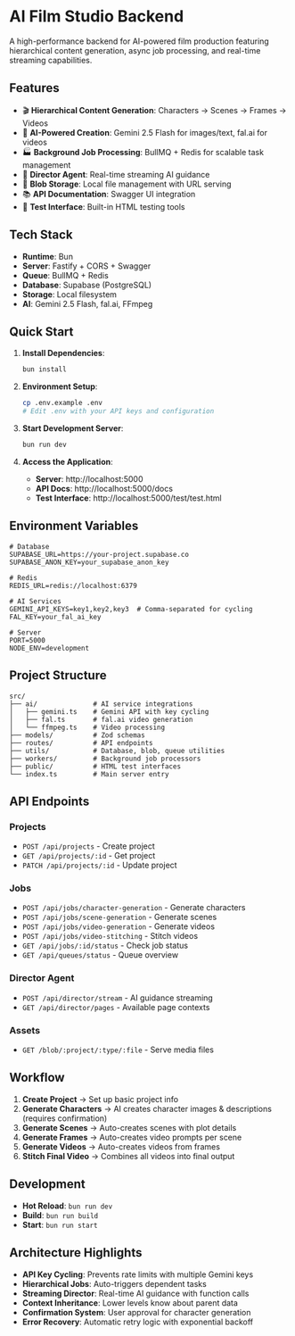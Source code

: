 # AI Film Studio Backend

A high-performance backend for AI-powered film production featuring hierarchical content generation, async job processing, and real-time streaming capabilities.

## Features

- 🎬 **Hierarchical Content Generation**: Characters → Scenes → Frames → Videos
- 🤖 **AI-Powered Creation**: Gemini 2.5 Flash for images/text, fal.ai for videos
- 🏭 **Background Job Processing**: BullMQ + Redis for scalable task management
- 📡 **Director Agent**: Real-time streaming AI guidance
- 💾 **Blob Storage**: Local file management with URL serving
- 📚 **API Documentation**: Swagger UI integration
- 🧪 **Test Interface**: Built-in HTML testing tools

## Tech Stack

- **Runtime**: Bun
- **Server**: Fastify + CORS + Swagger
- **Queue**: BullMQ + Redis
- **Database**: Supabase (PostgreSQL)
- **Storage**: Local filesystem
- **AI**: Gemini 2.5 Flash, fal.ai, FFmpeg

## Quick Start

1. **Install Dependencies**:
   ```bash
   bun install
   ```

2. **Environment Setup**:
   ```bash
   cp .env.example .env
   # Edit .env with your API keys and configuration
   ```

3. **Start Development Server**:
   ```bash
   bun run dev
   ```

4. **Access the Application**:
   - **Server**: http://localhost:5000
   - **API Docs**: http://localhost:5000/docs
   - **Test Interface**: http://localhost:5000/test/test.html

## Environment Variables

```env
# Database
SUPABASE_URL=https://your-project.supabase.co
SUPABASE_ANON_KEY=your_supabase_anon_key

# Redis
REDIS_URL=redis://localhost:6379

# AI Services
GEMINI_API_KEYS=key1,key2,key3  # Comma-separated for cycling
FAL_KEY=your_fal_ai_key

# Server
PORT=5000
NODE_ENV=development
```

## Project Structure

```
src/
├── ai/              # AI service integrations
│   ├── gemini.ts    # Gemini API with key cycling
│   ├── fal.ts       # fal.ai video generation
│   └── ffmpeg.ts    # Video processing
├── models/          # Zod schemas
├── routes/          # API endpoints
├── utils/           # Database, blob, queue utilities
├── workers/         # Background job processors
├── public/          # HTML test interfaces
└── index.ts         # Main server entry
```

## API Endpoints

### Projects
- `POST /api/projects` - Create project
- `GET /api/projects/:id` - Get project
- `PATCH /api/projects/:id` - Update project

### Jobs
- `POST /api/jobs/character-generation` - Generate characters
- `POST /api/jobs/scene-generation` - Generate scenes
- `POST /api/jobs/video-generation` - Generate videos
- `POST /api/jobs/video-stitching` - Stitch videos
- `GET /api/jobs/:id/status` - Check job status
- `GET /api/queues/status` - Queue overview

### Director Agent
- `POST /api/director/stream` - AI guidance streaming
- `GET /api/director/pages` - Available page contexts

### Assets
- `GET /blob/:project/:type/:file` - Serve media files

## Workflow

1. **Create Project** → Set up basic project info
2. **Generate Characters** → AI creates character images & descriptions (requires confirmation)
3. **Generate Scenes** → Auto-creates scenes with plot details
4. **Generate Frames** → Auto-creates video prompts per scene
5. **Generate Videos** → Auto-creates videos from frames
6. **Stitch Final Video** → Combines all videos into final output

## Development

- **Hot Reload**: `bun run dev`
- **Build**: `bun run build`
- **Start**: `bun run start`

## Architecture Highlights

- **API Key Cycling**: Prevents rate limits with multiple Gemini keys
- **Hierarchical Jobs**: Auto-triggers dependent tasks
- **Streaming Director**: Real-time AI guidance with function calls
- **Context Inheritance**: Lower levels know about parent data
- **Confirmation System**: User approval for character generation
- **Error Recovery**: Automatic retry logic with exponential backoff
